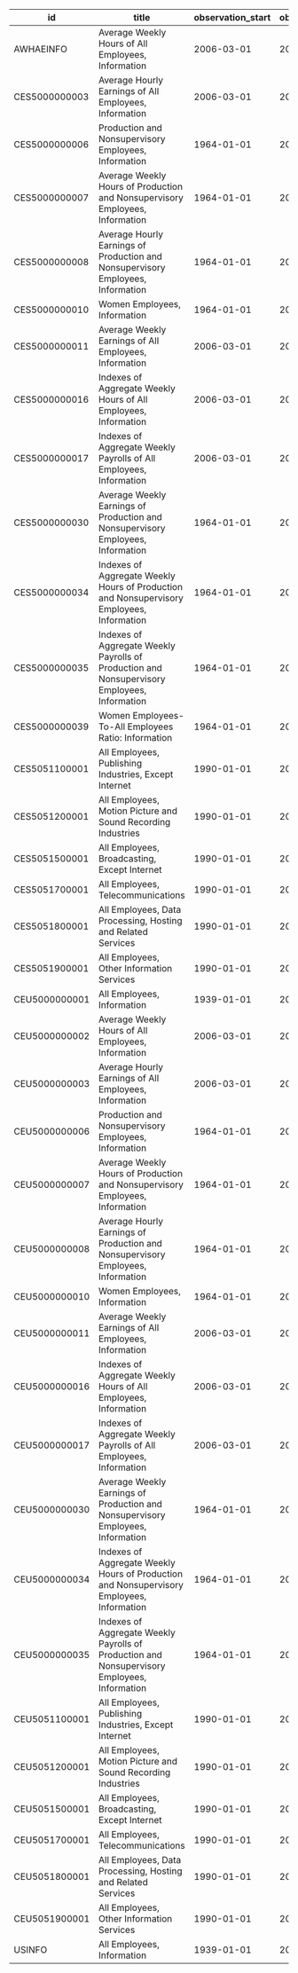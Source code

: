 | id            | title                                                                                        | observation_start   | observation_end   |
|---------------|----------------------------------------------------------------------------------------------|---------------------|-------------------|
| AWHAEINFO     | Average Weekly Hours of All Employees, Information                                           | 2006-03-01          | 2022-07-01        |
| CES5000000003 | Average Hourly Earnings of All Employees, Information                                        | 2006-03-01          | 2022-07-01        |
| CES5000000006 | Production and Nonsupervisory Employees, Information                                         | 1964-01-01          | 2022-07-01        |
| CES5000000007 | Average Weekly Hours of Production and Nonsupervisory Employees, Information                 | 1964-01-01          | 2022-07-01        |
| CES5000000008 | Average Hourly Earnings of Production and Nonsupervisory Employees, Information              | 1964-01-01          | 2022-07-01        |
| CES5000000010 | Women Employees, Information                                                                 | 1964-01-01          | 2022-07-01        |
| CES5000000011 | Average Weekly Earnings of All Employees, Information                                        | 2006-03-01          | 2022-07-01        |
| CES5000000016 | Indexes of Aggregate Weekly Hours of All Employees, Information                              | 2006-03-01          | 2022-07-01        |
| CES5000000017 | Indexes of Aggregate Weekly Payrolls of All Employees, Information                           | 2006-03-01          | 2022-07-01        |
| CES5000000030 | Average Weekly Earnings of Production and Nonsupervisory Employees, Information              | 1964-01-01          | 2022-07-01        |
| CES5000000034 | Indexes of Aggregate Weekly Hours of Production and Nonsupervisory Employees, Information    | 1964-01-01          | 2022-07-01        |
| CES5000000035 | Indexes of Aggregate Weekly Payrolls of Production and Nonsupervisory Employees, Information | 1964-01-01          | 2022-07-01        |
| CES5000000039 | Women Employees-To-All Employees Ratio: Information                                          | 1964-01-01          | 2022-07-01        |
| CES5051100001 | All Employees, Publishing Industries, Except Internet                                        | 1990-01-01          | 2022-07-01        |
| CES5051200001 | All Employees, Motion Picture and Sound Recording Industries                                 | 1990-01-01          | 2022-07-01        |
| CES5051500001 | All Employees, Broadcasting, Except Internet                                                 | 1990-01-01          | 2022-07-01        |
| CES5051700001 | All Employees, Telecommunications                                                            | 1990-01-01          | 2022-07-01        |
| CES5051800001 | All Employees, Data Processing, Hosting and Related Services                                 | 1990-01-01          | 2022-07-01        |
| CES5051900001 | All Employees, Other Information Services                                                    | 1990-01-01          | 2022-07-01        |
| CEU5000000001 | All Employees, Information                                                                   | 1939-01-01          | 2022-07-01        |
| CEU5000000002 | Average Weekly Hours of All Employees, Information                                           | 2006-03-01          | 2022-07-01        |
| CEU5000000003 | Average Hourly Earnings of All Employees, Information                                        | 2006-03-01          | 2022-07-01        |
| CEU5000000006 | Production and Nonsupervisory Employees, Information                                         | 1964-01-01          | 2022-07-01        |
| CEU5000000007 | Average Weekly Hours of Production and Nonsupervisory Employees, Information                 | 1964-01-01          | 2022-07-01        |
| CEU5000000008 | Average Hourly Earnings of Production and Nonsupervisory Employees, Information              | 1964-01-01          | 2022-07-01        |
| CEU5000000010 | Women Employees, Information                                                                 | 1964-01-01          | 2022-07-01        |
| CEU5000000011 | Average Weekly Earnings of All Employees, Information                                        | 2006-03-01          | 2022-07-01        |
| CEU5000000016 | Indexes of Aggregate Weekly Hours of All Employees, Information                              | 2006-03-01          | 2022-07-01        |
| CEU5000000017 | Indexes of Aggregate Weekly Payrolls of All Employees, Information                           | 2006-03-01          | 2022-07-01        |
| CEU5000000030 | Average Weekly Earnings of Production and Nonsupervisory Employees, Information              | 1964-01-01          | 2022-07-01        |
| CEU5000000034 | Indexes of Aggregate Weekly Hours of Production and Nonsupervisory Employees, Information    | 1964-01-01          | 2022-07-01        |
| CEU5000000035 | Indexes of Aggregate Weekly Payrolls of Production and Nonsupervisory Employees, Information | 1964-01-01          | 2022-07-01        |
| CEU5051100001 | All Employees, Publishing Industries, Except Internet                                        | 1990-01-01          | 2022-07-01        |
| CEU5051200001 | All Employees, Motion Picture and Sound Recording Industries                                 | 1990-01-01          | 2022-07-01        |
| CEU5051500001 | All Employees, Broadcasting, Except Internet                                                 | 1990-01-01          | 2022-07-01        |
| CEU5051700001 | All Employees, Telecommunications                                                            | 1990-01-01          | 2022-07-01        |
| CEU5051800001 | All Employees, Data Processing, Hosting and Related Services                                 | 1990-01-01          | 2022-07-01        |
| CEU5051900001 | All Employees, Other Information Services                                                    | 1990-01-01          | 2022-07-01        |
| USINFO        | All Employees, Information                                                                   | 1939-01-01          | 2022-07-01        |